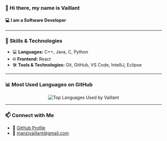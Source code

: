 ### 👋 Hi there, my name is **Vaillant**
#### 💻 I am a Software Developer

---

### 🚀 Skills & Technologies
- 💻 **Languages:** C++, Java, C, Python
- 🌐 **Frontend:** React
- 🛠️ **Tools & Technologies:** Git, GitHub, VS Code, IntelliJ, Eclipse

---

### 📊 Most Used Languages on GitHub

<p align="center">
  <img src="https://github-readme-stats.vercel.app/api/top-langs/?username=vaillantm&layout=compact&theme=tokyonight" alt="Top Languages Used by Vaillant" />
</p>

---

### 📫 Connect with Me
- 🔗 [GitHub Profile](https://github.com/vaillantm)
- 📧 manzivaillant@gmail.com
